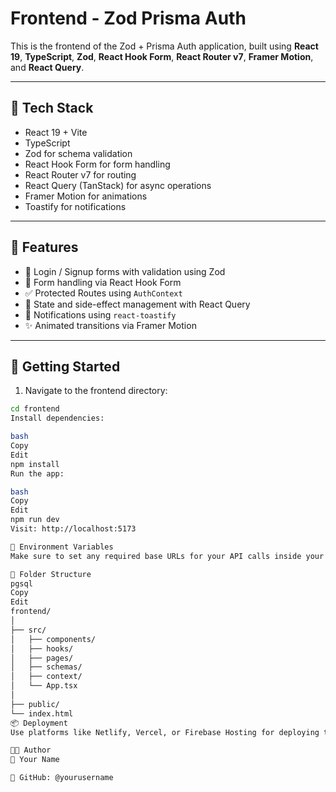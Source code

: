 # Frontend - Zod Prisma Auth

This is the frontend of the Zod + Prisma Auth application, built using **React 19**, **TypeScript**, **Zod**, **React Hook Form**, **React Router v7**, **Framer Motion**, and **React Query**.

---

## 🔧 Tech Stack

- React 19 + Vite
- TypeScript
- Zod for schema validation
- React Hook Form for form handling
- React Router v7 for routing
- React Query (TanStack) for async operations
- Framer Motion for animations
- Toastify for notifications

---

## 🧠 Features

- 🔐 Login / Signup forms with validation using Zod
- 🎯 Form handling via React Hook Form
- ✅ Protected Routes using `AuthContext`
- 🔄 State and side-effect management with React Query
- 💬 Notifications using `react-toastify`
- ✨ Animated transitions via Framer Motion

---

## 🚀 Getting Started

1. Navigate to the frontend directory:

```bash
cd frontend
Install dependencies:

bash
Copy
Edit
npm install
Run the app:

bash
Copy
Edit
npm run dev
Visit: http://localhost:5173

🧪 Environment Variables
Make sure to set any required base URLs for your API calls inside your axios config or .env file if applicable.

📝 Folder Structure
pgsql
Copy
Edit
frontend/
│
├── src/
│   ├── components/
│   ├── hooks/
│   ├── pages/
│   ├── schemas/
│   ├── context/
│   └── App.tsx
│
├── public/
└── index.html
📦 Deployment
Use platforms like Netlify, Vercel, or Firebase Hosting for deploying the frontend.

🧑‍💻 Author
👤 Your Name

🔗 GitHub: @yourusername